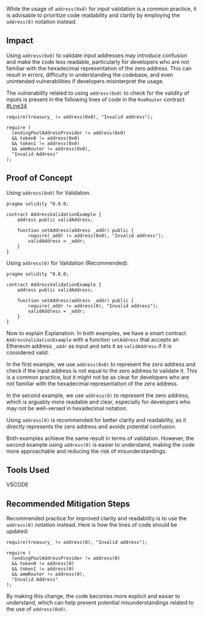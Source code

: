 While the usage of `address(0x0)` for input validation is a common practice, it is advisable to prioritize code readability and clarity by employing the `address(0)` notation instead.

## Impact

Using `address(0x0)` to validate input addresses may introduce confusion and make the code less readable, particularly for developers who are not familiar with the hexadecimal representation of the zero address. This can result in errors, difficulty in understanding the codebase, and even unintended vulnerabilities if developers misinterpret the usage.

The vulnerability related to using `address(0x0)` to check for the validity of inputs is present in the following lines of code in the `RoeRouter` contract [#Line34](https://github.com/code-423n4/2023-08-goodentry/blob/71c0c0eca8af957202ccdbf5ce2f2a514ffe2e24/contracts/RoeRouter.sol#L34)

```solidity
require(treasury_ != address(0x0), "Invalid address");
```

```solidity
require (
  lendingPoolAddressProvider != address(0x0) 
  && token0 != address(0x0) 
  && token1 != address(0x0) 
  && ammRouter != address(0x0), 
  "Invalid Address"
);
```

## Proof of Concept

Using `address(0x0)` for Validation.
```solidity
pragma solidity ^0.8.0;

contract AddressValidationExample {
    address public validAddress;

    function setAddress(address _addr) public {
        require(_addr != address(0x0), "Invalid address");
        validAddress = _addr;
    }
}
```

Using `address(0)` for Validation (Recommended):
```solidity
pragma solidity ^0.8.0;

contract AddressValidationExample {
    address public validAddress;

    function setAddress(address _addr) public {
        require(_addr != address(0), "Invalid address");
        validAddress = _addr;
    }
}
```
Now to explain Explanation.
In both examples, we have a smart contract `AddressValidationExample` with a function `setAddress` that accepts an Ethereum address `_addr` as input and sets it as `validAddress` if it is considered valid.

In the first example, we use `address(0x0)` to represent the zero address and check if the input address is not equal to the zero address to validate it. This is a common practice, but it might not be as clear for developers who are not familiar with the hexadecimal representation of the zero address.

In the second example, we use `address(0)` to represent the zero address, which is arguably more readable and clear, especially for developers who may not be well-versed in hexadecimal notation.

Using `address(0)` is recommended for better clarity and readability, as it directly represents the zero address and avoids potential confusion.

Both examples achieve the same result in terms of validation. However, the second example using `address(0)` is easier to understand, making the code more approachable and reducing the risk of misunderstandings.

## Tools Used
VSCODE

## Recommended Mitigation Steps

Recommended practice for improved clarity and readability is to use the `address(0)` notation instead. Here is how the lines of code should be updated:

```solidity
require(treasury_ != address(0), "Invalid address");
```

```solidity
require (
  lendingPoolAddressProvider != address(0) 
  && token0 != address(0) 
  && token1 != address(0) 
  && ammRouter != address(0), 
  "Invalid Address"
);
```
By making this change, the code becomes more explicit and easier to understand, which can help prevent potential misunderstandings related to the use of `address(0x0)`.
